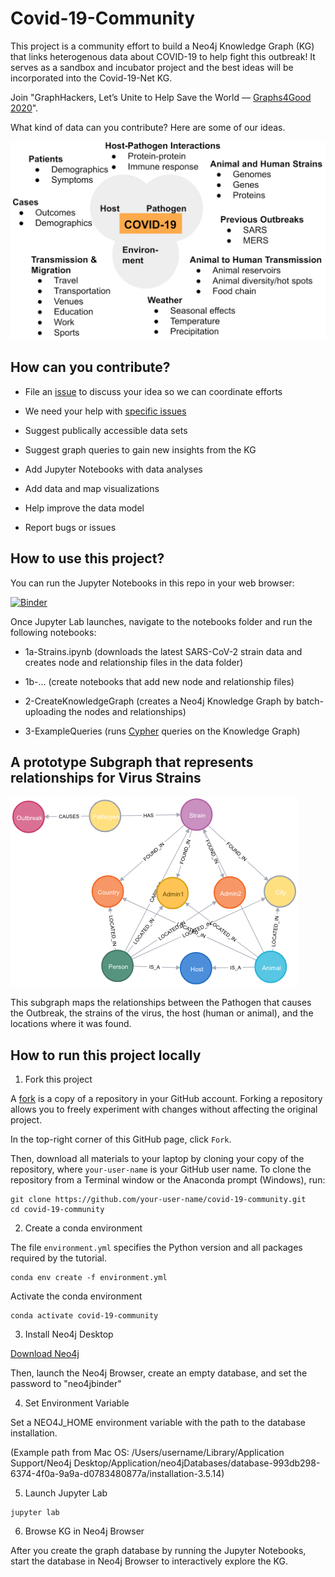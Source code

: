 # Covid-19-Community

This project is a community effort to build a Neo4j Knowledge Graph (KG) that links heterogenous data about COVID-19 to help fight this outbreak! It serves as a sandbox and incubator project and the best ideas will be incorporated into the Covid-19-Net KG.

Join "GraphHackers, Let’s Unite to Help Save the World — [Graphs4Good 2020](https://medium.com/neo4j/graphhackers-lets-unite-to-help-save-the-world-graphs4good-2020-fed53562b41f)".

What kind of data can you contribute? Here are some of our ideas.

![](docs/datatypes.png)

## How can you contribute?

* File an [issue](https://github.com/covid-19-net/covid-19-community/issues/new) to discuss your idea so we can coordinate efforts

* We need your help with [specific issues](https://github.com/covid-19-net/covid-19-community/labels/help%20wanted)
* Suggest publically accessible data sets
* Suggest graph queries to gain new insights from the KG
* Add Jupyter Notebooks with data analyses
* Add data and map visualizations
* Help improve the data model
* Report bugs or issues


## How to use this project?

You can run the Jupyter Notebooks in this repo in your web browser:

[![Binder](https://aws-uswest2-binder.pangeo.io/badge_logo.svg)](https://aws-uswest2-binder.pangeo.io/v2/gh/covid-19-net/covid-19-community/master?urlpath=lab)

Once Jupyter Lab launches, navigate to the notebooks folder and run the following notebooks:

* 1a-Strains.ipynb (downloads the latest SARS-CoV-2 strain data and creates node and relationship files in the data folder)

* 1b-... (create notebooks that add new node and relationship files)

* 2-CreateKnowledgeGraph (creates a Neo4j Knowledge Graph by batch-uploading the nodes and relationships)

* 3-ExampleQueries (runs [Cypher](https://neo4j.com/developer/cypher-query-language/) queries on the Knowledge Graph)


## A prototype Subgraph that represents relationships for Virus Strains

![](docs/strains.png)

This subgraph maps the relationships between the Pathogen that causes the Outbreak, the strains of the virus, the host (human or animal), and the locations where it was found.

## How to run this project locally

1. Fork this project

A [fork](https://help.github.com/en/articles/fork-a-repo) is a copy of a repository in your GitHub account. Forking a repository allows you to freely experiment with changes without affecting the original project.

In the top-right corner of this GitHub page, click ```Fork```.

Then, download all materials to your laptop by cloning your copy of the repository, where ```your-user-name``` is your GitHub user name. To clone the repository from a Terminal window or the Anaconda prompt (Windows), run:

```
git clone https://github.com/your-user-name/covid-19-community.git
cd covid-19-community
```

2. Create a conda environment

The file `environment.yml` specifies the Python version and all packages required by the tutorial. 
```
conda env create -f environment.yml
```

Activate the conda environment
```
conda activate covid-19-community
```

3. Install Neo4j Desktop

[Download Neo4j](https://neo4j.com/download/)

Then, launch the Neo4j Browser, create an empty database, and set the password to "neo4jbinder"

4. Set Environment Variable

Set a NEO4J_HOME environment variable with the path to the database installation.

(Example path from Mac OS: /Users/username/Library/Application Support/Neo4j Desktop/Application/neo4jDatabases/database-993db298-6374-4f0a-9a9a-d0783480877a/installation-3.5.14)

5. Launch Jupyter Lab

```
jupyter lab
```

6. Browse KG in Neo4j Browser

After you create the graph database by running the Jupyter Notebooks, start the database in Neo4j Browser to interactively explore the KG.





